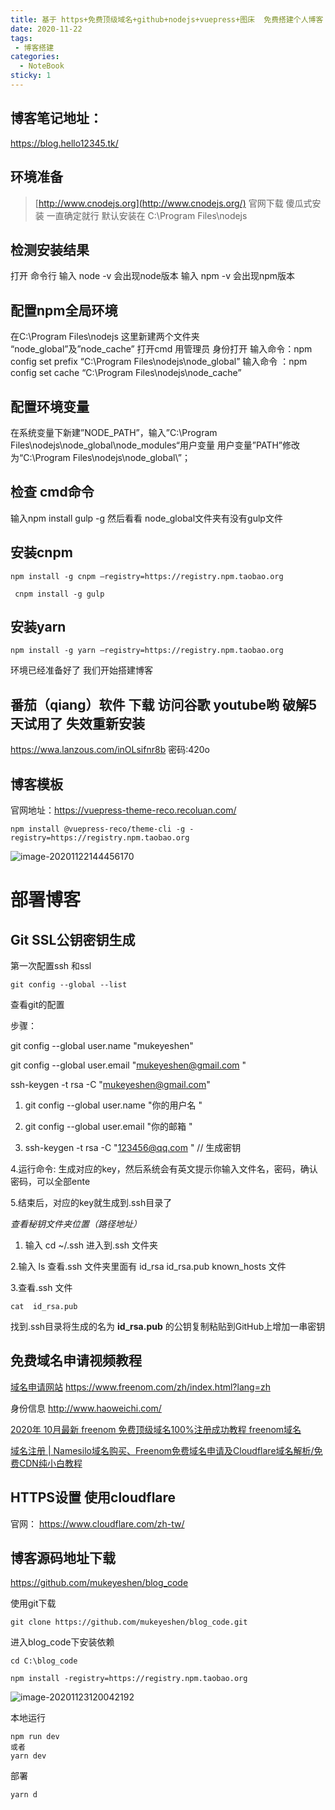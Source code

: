 ```yaml
---
title: 基于 https+免费顶级域名+github+nodejs+vuepress+图床  免费搭建个人博客
date: 2020-11-22
tags:
 - 博客搭建
categories:
  - NoteBook
sticky: 1
---
```


## 博客笔记地址：

https://blog.hello12345.tk/



## 环境准备

>[http://www.cnodejs.org](http://www.cnodejs.org/) 官网下载 傻瓜式安装 一直确定就行 默认安装在 C:\Program Files\nodejs

<!-- more -->

## 检测安装结果

 打开 命令行 输入 node -v 会出现node版本 输入 npm -v 会出现npm版本

## 配置npm全局环境 

在C:\Program Files\nodejs 这里新建两个文件夹 “node_global”及”node_cache” 打开cmd 用管理员 身份打开 输入命令：npm config set prefix “C:\Program Files\nodejs\node_global” 输入命令 ：npm config set cache “C:\Program Files\nodejs\node_cache”

## 配置环境变量 

在系统变量下新建”NODE_PATH”，输入”C:\Program Files\nodejs\node_global\node_modules“用户变量 用户变量”PATH”修改为“C:\Program Files\nodejs\node_global\”；



## 检查 cmd命令

 输入npm install gulp -g 然后看看 node_global文件夹有没有gulp文件

## 安装cnpm

```
npm install -g cnpm –registry=https://registry.npm.taobao.org

 cnpm install -g gulp
```

## 安装yarn

```
npm install -g yarn –registry=https://registry.npm.taobao.org
```



环境已经准备好了  我们开始搭建博客

## 番茄（qiang）软件 下载 访问谷歌 youtube哟  破解5天试用了  失效重新安装

https://wwa.lanzous.com/inOLsifnr8b
密码:420o



## 博客模板

官网地址：https://vuepress-theme-reco.recoluan.com/

```
npm install @vuepress-reco/theme-cli -g -registry=https://registry.npm.taobao.org
```

![image-20201122144456170](https://gitee.com/daixiaomao/Images/raw/master/img/image-20201122144456170.png)



# 部署博客

## Git SSL公钥密钥生成

第一次配置ssh 和ssl

```
git config --global --list 
```

查看git的配置

步骤：

git config --global user.name "mukeyeshen"  

git config --global user.email "mukeyeshen@gmail.com "

ssh-keygen -t rsa -C  "mukeyeshen@gmail.com"  

1. git config --global user.name "你的用户名 "  

2. git config --global user.email "你的邮箱 "  

3. ssh-keygen -t rsa -C  "123456@qq.com "     //  生成密钥

 4.运行命令: 生成对应的key，然后系统会有英文提示你输入文件名，密码，确认密码，可以全部ente

5.结束后，对应的key就生成到.ssh目录了

*查看秘钥文件夹位置（路径地址）*

1. 输入 cd ~/.ssh 进入到.ssh 文件夹

  2.输入 ls 查看.ssh 文件夹里面有 id_rsa id_rsa.pub known_hosts 文件

 3.查看.ssh 文件   

```
cat  id_rsa.pub
```

找到.ssh目录将生成的名为 **id_rsa.pub** 的公钥复制粘贴到GitHub上增加一串密钥



## 免费域名申请视频教程

[域名申请网站](https://www.freenom.com/zh/index.html?lang=zh)   https://www.freenom.com/zh/index.html?lang=zh

身份信息  http://www.haoweichi.com/ 

[2020年 10月最新 freenom 免费顶级域名100%注册成功教程 freenom域名](https://www.youtube.com/watch?v=76QEgUGgIr8&ab_channel=E%E5%B0%8F%E7%B1%B3)

[域名注册 | Namesilo域名购买、Freenom免费域名申请及Cloudflare域名解析/免费CDN纯小白教程](https://www.youtube.com/watch?v=jfhZpN-pn6Q&ab_channel=%E7%94%AC%E5%93%A5%E6%8E%A2%E4%B8%96%E7%95%8C)





## HTTPS设置 使用cloudflare 

官网： https://www.cloudflare.com/zh-tw/



## 博客源码地址下载

https://github.com/mukeyeshen/blog_code



使用git下载

```
git clone https://github.com/mukeyeshen/blog_code.git

```

进入blog_code下安装依赖

```
cd C:\blog_code
```

```
npm install -registry=https://registry.npm.taobao.org
```

![image-20201123120042192](https://gitee.com/daixiaomao/Images/raw/master/img/image-20201123120042192.png)

本地运行 

```
npm run dev
或者
yarn dev
```

部署

```
yarn d
```

